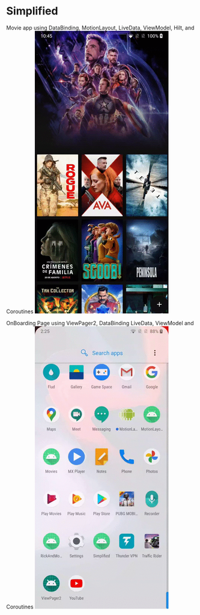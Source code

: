 # Simplified
Movie app using DataBinding, MotionLayout, LiveData, ViewModel, Hilt, and Coroutines
![](fab_button.gif)

OnBoarding Page using ViewPager2, DataBinding LiveData, ViewModel and Coroutines
![](bottom_bar.gif)
